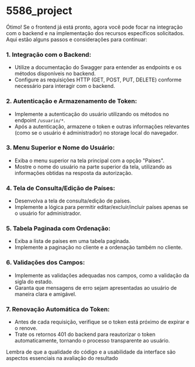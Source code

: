 # 5586_project

Ótimo! Se o frontend já está pronto, agora você pode focar na integração com o backend e na implementação dos recursos específicos solicitados. Aqui estão alguns passos e considerações para continuar:

### 1. **Integração com o Backend:**
   - Utilize a documentação do Swagger para entender as endpoints e os métodos disponíveis no backend.
   - Configure as requisições HTTP (GET, POST, PUT, DELETE) conforme necessário para interagir com o backend.

### 2. **Autenticação e Armazenamento de Token:**
   - Implemente a autenticação do usuário utilizando os métodos no endpoint `/usuario/*`.
   - Após a autenticação, armazene o token e outras informações relevantes (como se o usuário é administrador) no storage local do navegador.

### 3. **Menu Superior e Nome do Usuário:**
   - Exiba o menu superior na tela principal com a opção "Países".
   - Mostre o nome do usuário na parte superior da tela, utilizando as informações obtidas na resposta da autorização.

### 4. **Tela de Consulta/Edição de Países:**
   - Desenvolva a tela de consulta/edição de países.
   - Implemente a lógica para permitir editar/excluir/incluir países apenas se o usuário for administrador.

### 5. **Tabela Paginada com Ordenação:**
   - Exiba a lista de países em uma tabela paginada.
   - Implemente a paginação no cliente e a ordenação também no cliente.

### 6. **Validações dos Campos:**
   - Implemente as validações adequadas nos campos, como a validação da sigla do estado.
   - Garanta que mensagens de erro sejam apresentadas ao usuário de maneira clara e amigável.

### 7. **Renovação Automática do Token:**
   - Antes de cada requisição, verifique se o token está próximo de expirar e o renove.
   - Trate os retornos 401 do backend para reautorizar o token automaticamente, tornando o processo transparente ao usuário.

Lembra de que a qualidade do código e a usabilidade da interface são aspectos essenciais na avaliação do resultado
